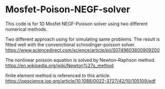 # Mosfet-Poison-NEGF-solver



This code is for 1D Mosfet NEGF-Poisson solver using two different numerical methods.

Two different approach using for simulating same problems. The result is fitted well with the convenctional schrodinger-poisson solver.
https://www.sciencedirect.com/science/article/pii/S0749603600909200


The nonlinear poisson equation is solved by Newton–Raphson method.
https://en.wikipedia.org/wiki/Newton%27s_method



finite element method is referenced to this article.
https://iopscience.iop.org/article/10.1088/0022-3727/42/10/105109/pdf



